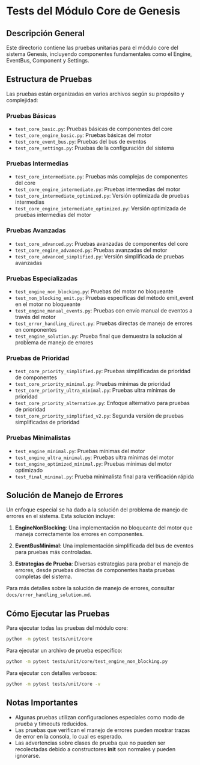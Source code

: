 # Tests del Módulo Core de Genesis

## Descripción General

Este directorio contiene las pruebas unitarias para el módulo core del sistema Genesis, incluyendo componentes fundamentales como el Engine, EventBus, Component y Settings.

## Estructura de Pruebas

Las pruebas están organizadas en varios archivos según su propósito y complejidad:

### Pruebas Básicas
- `test_core_basic.py`: Pruebas básicas de componentes del core
- `test_core_engine_basic.py`: Pruebas básicas del motor
- `test_core_event_bus.py`: Pruebas del bus de eventos
- `test_core_settings.py`: Pruebas de la configuración del sistema

### Pruebas Intermedias
- `test_core_intermediate.py`: Pruebas más complejas de componentes del core
- `test_core_engine_intermediate.py`: Pruebas intermedias del motor
- `test_core_intermediate_optimized.py`: Versión optimizada de pruebas intermedias
- `test_core_engine_intermediate_optimized.py`: Versión optimizada de pruebas intermedias del motor

### Pruebas Avanzadas
- `test_core_advanced.py`: Pruebas avanzadas de componentes del core
- `test_core_engine_advanced.py`: Pruebas avanzadas del motor
- `test_core_advanced_simplified.py`: Versión simplificada de pruebas avanzadas

### Pruebas Especializadas
- `test_engine_non_blocking.py`: Pruebas del motor no bloqueante
- `test_non_blocking_emit.py`: Pruebas específicas del método emit_event en el motor no bloqueante
- `test_engine_manual_events.py`: Pruebas con envío manual de eventos a través del motor
- `test_error_handling_direct.py`: Pruebas directas de manejo de errores en componentes
- `test_engine_solution.py`: Prueba final que demuestra la solución al problema de manejo de errores

### Pruebas de Prioridad
- `test_core_priority_simplified.py`: Pruebas simplificadas de prioridad de componentes
- `test_core_priority_minimal.py`: Pruebas mínimas de prioridad
- `test_core_priority_ultra_minimal.py`: Pruebas ultra mínimas de prioridad
- `test_core_priority_alternative.py`: Enfoque alternativo para pruebas de prioridad
- `test_core_priority_simplified_v2.py`: Segunda versión de pruebas simplificadas de prioridad

### Pruebas Minimalistas
- `test_engine_minimal.py`: Pruebas mínimas del motor
- `test_engine_ultra_minimal.py`: Pruebas ultra mínimas del motor
- `test_engine_optimized_minimal.py`: Pruebas mínimas del motor optimizado
- `test_final_minimal.py`: Prueba minimalista final para verificación rápida

## Solución de Manejo de Errores

Un enfoque especial se ha dado a la solución del problema de manejo de errores en el sistema. Esta solución incluye:

1. **EngineNonBlocking**: Una implementación no bloqueante del motor que maneja correctamente los errores en componentes.

2. **EventBusMinimal**: Una implementación simplificada del bus de eventos para pruebas más controladas.

3. **Estrategias de Prueba**: Diversas estrategias para probar el manejo de errores, desde pruebas directas de componentes hasta pruebas completas del sistema.

Para más detalles sobre la solución de manejo de errores, consultar `docs/error_handling_solution.md`.

## Cómo Ejecutar las Pruebas

Para ejecutar todas las pruebas del módulo core:

```bash
python -m pytest tests/unit/core
```

Para ejecutar un archivo de prueba específico:

```bash
python -m pytest tests/unit/core/test_engine_non_blocking.py
```

Para ejecutar con detalles verbosos:

```bash
python -m pytest tests/unit/core -v
```

## Notas Importantes

- Algunas pruebas utilizan configuraciones especiales como modo de prueba y timeouts reducidos.
- Las pruebas que verifican el manejo de errores pueden mostrar trazas de error en la consola, lo cual es esperado.
- Las advertencias sobre clases de prueba que no pueden ser recolectadas debido a constructores __init__ son normales y pueden ignorarse.